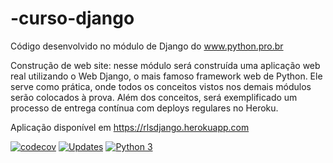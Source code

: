 # -curso-django
Código desenvolvido no módulo de Django do www.python.pro.br

Construção de web site: nesse módulo será construída uma aplicação web real utilizando o Web Django, o mais famoso framework web de Python. Ele serve como prática, onde todos os conceitos vistos nos demais módulos serão colocados à prova. Além dos conceitos, será exemplificado um processo de entrega contínua com deploys regulares no Heroku.

Aplicação disponível em https://rlsdjango.herokuapp.com

[![codecov](https://codecov.io/gh/RLS400/curso-django/branch/master/graph/badge.svg)](https://codecov.io/gh/RLS400/curso-django)
[![Updates](https://pyup.io/repos/github/RLS400/curso-django/shield.svg)](https://pyup.io/repos/github/RLS400/curso-django/)
[![Python 3](https://pyup.io/repos/github/RLS400/curso-django/python-3-shield.svg)](https://pyup.io/repos/github/RLS400/curso-django/)
